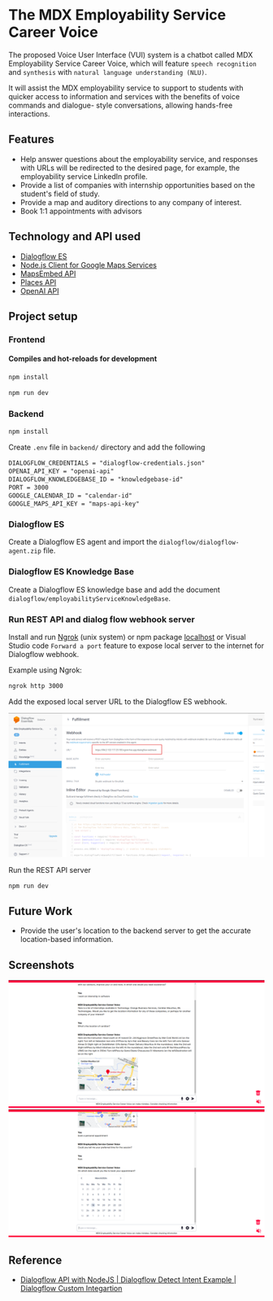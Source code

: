 # The MDX Employability Service Career Voice

The proposed Voice User Interface (VUI) system is a chatbot
called MDX Employability Service Career Voice, which will
feature `speech recognition` and `synthesis` with `natural
language understanding (NLU)`.

It will assist the MDX employability service to support to students with quicker access to information and
services with the benefits of voice commands and dialogue-
style conversations, allowing hands-free interactions.

## Features

- Help answer questions
about the employability service, and responses with
URLs will be redirected to the desired page, for example, the
employability service LinkedIn profile.
- Provide a list of companies with internship
opportunities based on the student's field of study.
- Provide a map
and auditory directions to any company of interest.
- Book 1:1 appointments with advisors

## Technology and API used

- [Dialogflow ES](https://dialogflow.cloud.google.com)
- [Node.js Client for Google Maps Services](https://github.com/googlemaps/google-maps-services-js?tab=readme-ov-file)
- [MapsEmbed API](https://developers.google.com/maps/documentation/embed/get-started)
- [Places API](https://developers.google.com/maps/documentation/places/web-service)
- [OpenAI API](https://platform.openai.com/docs/overview)

## Project setup

### Frontend

#### Compiles and hot-reloads for development

```bash
npm install
```

```bash
npm run dev
```

### Backend

```bash
npm install
```

Create `.env` file in `backend/` directory and add the following

```env
DIALOGFLOW_CREDENTIALS = "dialogflow-credentials.json"
OPENAI_API_KEY = "openai-api"
DIALOGFLOW_KNOWLEDGEBASE_ID = "knowledgebase-id"
PORT = 3000
GOOGLE_CALENDAR_ID = "calendar-id"
GOOGLE_MAPS_API_KEY = "maps-api-key"
```

### Dialogflow ES

Create a Dialogflow ES agent and import the `dialogflow/dialogflow-agent.zip` file.

### Dialogflow ES Knowledge Base

Create a Dialogflow ES knowledge base and add the document `dialogflow/employabilityServiceKnowledgeBase`.

### Run REST API and dialog flow webhook server

Install and run [Ngrok](https://ngrok.com/) (unix system) or npm package [localhost](https://www.npmjs.com/package/localhost) or Visual Studio code `Forward a port` feature to expose local server to the internet for Dialogflow webhook.

Example using Ngrok:

```bash
ngrok http 3000
```

Add the exposed local server URL to the Dialogflow ES webhook.

![Dialogflow ES webhook](images/dialogflowWebhookUrl.png)

Run the REST API server

```bash
npm run dev
```

## Future Work

- Provide the user's location to the backend server to get the accurate location-based information.

## Screenshots

![Dialogflow ES webhook](images/prototype1.png)
![Dialogflow ES webhook](images/prototype2.png)

## Reference

- [Dialogflow API with NodeJS | Dialogflow Detect Intent Example | Dialogflow Custom Integartion](https://www.youtube.com/watch?v=dFN79tEr_bc)
